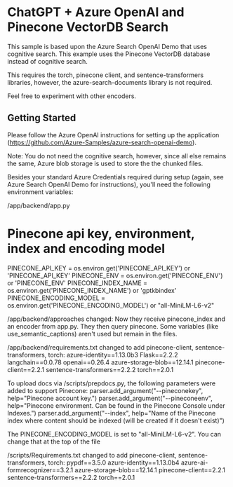 # ChatGPT + Azure OpenAI and Pinecone VectorDB Search


This sample is based upon the Azure Search OpenAI Demo that uses cognitive search.  This example uses the Pinecone VectorDB database instead of cognitive search.   

This requires the torch, pinecone client, and sentence-transformers libraries, however, the azure-search-documents library is not required.  

Feel free to experiment with other encoders.


## Getting Started

Please follow the Azure OpenAI instructions for setting up the application (https://github.com/Azure-Samples/azure-search-openai-demo).  

Note: You do not need the cognitive search, however, since all else remains the same, Azure blob storage is used to store the the chunked files.  

Besides your standard Azure Credentials required during setup (again, see Azure Search OpenAI Demo for instructions), you'll need the following environment variables:

/app/backend/app.py
# Pinecone api key, environment, index and encoding model
PINECONE_API_KEY =  os.environ.get('PINECONE_API_KEY') or 'PINECONE_API_KEY'
PINECONE_ENV = os.environ.get('PINECONE_ENV') or 'PINECONE_ENV'
PINECONE_INDEX_NAME = os.environ.get('PINECONE_INDEX_NAME') or 'gptkbindex'
PINECONE_ENCODING_MODEL = os.environ.get('PINECONE_ENCODING_MODEL') or "all-MiniLM-L6-v2" 

/app/backend/approaches changed:
Now they receive pinecone_index and an encoder from app.py.  They then query pinecone.  Some variables (like use_semantic_captions) aren't used but remain in the files.

/app/backend/requirements.txt changed to add pinecone-client, sentence-transformers, torch:
azure-identity==1.13.0b3
Flask==2.2.2
langchain==0.0.78
openai==0.26.4
azure-storage-blob==12.14.1
pinecone-client==2.2.1
sentence-transformers==2.2.2
torch==2.0.1


To upload docs via /scripts/prepdocs.py, the following parameters were added to support Pinecone:
parser.add_argument("--pineconekey", help="Pinecone account key.")
parser.add_argument("--pineconeenv", help="Pinecone environment. Can be found in the Pinecone Console under Indexes.")
parser.add_argument("--index", help="Name of the Pinecone index where content should be indexed (will be created if it doesn't exist)")

The PINECONE_ENCODING_MODEL is set to "all-MiniLM-L6-v2".  You can change that at the top of the file 

/scripts/Requirements.txt changed to add pinecone-client, sentence-transformers, torch:
pypdf==3.5.0
azure-identity==1.13.0b4
azure-ai-formrecognizer==3.2.1
azure-storage-blob==12.14.1
pinecone-client==2.2.1
sentence-transformers==2.2.2
torch==2.0.1